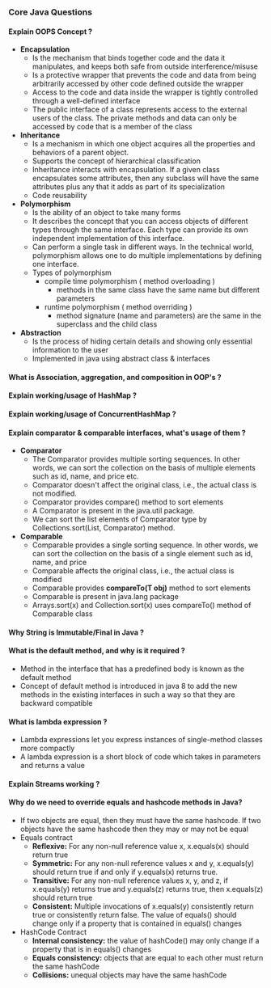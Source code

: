 

### Core Java Questions

#### **Explain OOPS Concept ?**
  - **Encapsulation**
    - Is the mechanism that binds together code and the data it manipulates,  and keeps both safe from outside interference/misuse
    - Is a protective wrapper that prevents the code and data from being arbitrarily accessed by other code defined outside the wrapper
    - Access to the code and data inside the wrapper is tightly controlled through a well-defined interface
    - The public interface of a class represents access to the external users of the class. The private methods and data can only be accessed by code that is a member of the class
  - **Inheritance**
    - Is a mechanism in which one object acquires all the properties and behaviors of a parent object.
    - Supports the concept of hierarchical classification
    - Inheritance interacts with encapsulation. If a given class encapsulates some attributes, then any subclass will have the same attributes plus any that it adds as part of its specialization
    - Code reusability
  - **Polymorphism**
    - Is the ability of an object to take many forms
    - It describes the concept that you can access objects of different types through the same interface. Each type can provide its own independent implementation of this interface.
    - Can perform a single task in different ways. In the technical world, polymorphism allows one to do multiple implementations by defining one interface.
    - Types of polymorphism
      - compile time polymorphism ( method overloading )
        - methods in the same class have the same name but different parameters
      - runtime polymorphism ( method overriding )
        - method signature (name and parameters) are the same in the superclass and the child class
  - **Abstraction**
    - Is the process of hiding certain details and showing only essential information to the user
    - Implemented in java using abstract class & interfaces

#### **What is Association, aggregation, and composition in OOP's ?**

#### **Explain working/usage of HashMap ?**

#### **Explain working/usage of ConcurrentHashMap ?**

#### **Explain comparator & comparable interfaces, what's usage of them ?**
  - **Comparator**
    - The Comparator provides multiple sorting sequences. In other words, we can sort the collection on the basis of multiple elements such as id, name, and price etc.
    - Comparator doesn't affect the original class, i.e., the actual class is not modified.
    - Comparator provides compare() method to sort elements
    - A Comparator is present in the java.util package.
    - We can sort the list elements of Comparator type by Collections.sort(List, Comparator) method.
  - **Comparable**
    - Comparable provides a single sorting sequence. In other words, we can sort the collection on the basis of a single element such as id, name, and price
    - Comparable affects the original class, i.e., the actual class is modified
    - Comparable provides **compareTo(T obj)** method to sort elements
    - Comparable is present in java.lang package
    - Arrays.sort(x) and Collection.sort(x) uses compareTo() method of Comparable class

#### **Why String is Immutable/Final in Java ?**

#### **What is the default method, and why is it required ?**
  - Method in the interface that has a predefined body is known as the default method
  - Concept of default method is introduced in java 8 to add the new methods in the existing interfaces in such a way so that they are backward compatible

#### **What is lambda expression ?**
  - Lambda expressions let you express instances of single-method classes more compactly
  - A lambda expression is a short block of code which takes in parameters and returns a value

#### **Explain Streams working ?**

#### **Why do we need to override equals and hashcode methods in Java?**
  - If two objects are equal, then they must have the same hashcode. If two objects have the same hashcode then they may or may not be equal
  - Equals contract
    - **Reflexive:** For any non-null reference value x, x.equals(x) should return true
    - **Symmetric:** For any non-null reference values x and y, x.equals(y) should return true if and only if y.equals(x) returns true.
    - **Transitive:** For any non-null reference values x, y, and z, if x.equals(y) returns true and y.equals(z) returns true, then x.equals(z) should return true
    - **Consistent:** Multiple invocations of x.equals(y) consistently return true or consistently return false. The value of equals() should change only if a property that is contained in equals() changes
  - HashCode Contract
    - **Internal consistency:** the value of hashCode() may only change if a property that is in equals() changes
    - **Equals consistency:** objects that are equal to each other must return the same hashCode
    - **Collisions:** unequal objects may have the same hashCode
